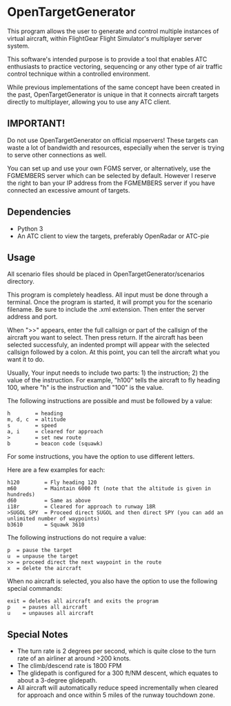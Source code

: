# OpenTargetGenerator
This program allows the user to generate and control multiple instances of virtual aircraft, within FlightGear Flight Simulator's multiplayer server system.

This software's intended purpose is to provide a tool that enables ATC enthusiasts to practice vectoring, sequencing or any other type of air traffic control technique within a controlled environment.

While previous implementations of the same concept have been created in the past, OpenTargetGenerator is unique in that it connects aircraft targets directly to multiplayer, allowing you to use any ATC client.

## IMPORTANT!
Do not use OpenTargetGenerator on official mpservers! These targets can waste a lot of bandwidth and resources, especially when the server is trying to serve other connections as well.

You can set up and use your own FGMS server, or alternatively, use the FGMEMBERS server which can be selected by default. However I reserve the right to ban your IP address from the FGMEMBERS server if you have connected an excessive amount of targets.

## Dependencies
* Python 3
* An ATC client to view the targets, preferably OpenRadar or ATC-pie

## Usage
All scenario files should be placed in OpenTargetGenerator/scenarios directory.

This program is completely headless. All input must be done through a terminal.
Once the program is started, it will prompt you for the scenario filename. Be sure to include the .xml extension. Then enter the server address and port.

When ">>" appears, enter the full callsign or part of the callsign of the aircraft you want to select. Then press return.
If the aircraft has been selected successfuly, an indented prompt will appear with the selected callsign followed by a colon. At this point, you can tell the aircraft what you want it to do.

Usually, Your input needs to include two parts: 1) the instruction; 2) the value of the instruction. For example, "h100" tells the aircraft to fly heading 100, where "h" is the instruction and "100" is the value.

The following instructions are possible and must be followed by a value:

    h        = heading
    m, d, c  = altitude
    s        = speed
    a, i     = cleared for approach
    >        = set new route
    b        = beacon code (squawk)

For some instructions, you have the option to use different letters.

Here are a few examples for each:

    h120        = Fly heading 120
    m60         = Maintain 6000 ft (note that the altitude is given in hundreds)
    d60         = Same as above
    i18r        = Cleared for approach to runway 18R
    >SUGOL SPY  = Proceed direct SUGOL and then direct SPY (you can add an unlimited number of waypoints)
    b3610       = Squawk 3610

The following instructions do not require a value:

    p  = pause the target
    u  = unpause the target
    >> = proceed direct the next waypoint in the route
    x  = delete the aircraft
    
When no aircraft is selected, you also have the option to use the following special commands:

    exit = deletes all aircraft and exits the program
    p    = pauses all aircraft
    u    = unpauses all aircraft
    
## Special Notes
* The turn rate is 2 degrees per second, which is quite close to the turn rate of an airliner at around >200 knots.
* The climb/descend rate is 1800 FPM
* The glidepath is configured for a 300 ft/NM descent, which equates to about a 3-degree glidepath.
* All aircraft will automatically reduce speed incrementally when cleared for approach and once within 5 miles of the runway touchdown zone.
